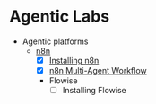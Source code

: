 # Agentic Labs

- Agentic platforms
  - [n8n](n8n/readme.md)
    - [x] [Installing n8n](n8n/readme.md)
    - [x] [n8n Multi-Agent Workflow](n8n/n8n_multi-agent.md)
    - Flowise
      - [ ] Installing Flowise
